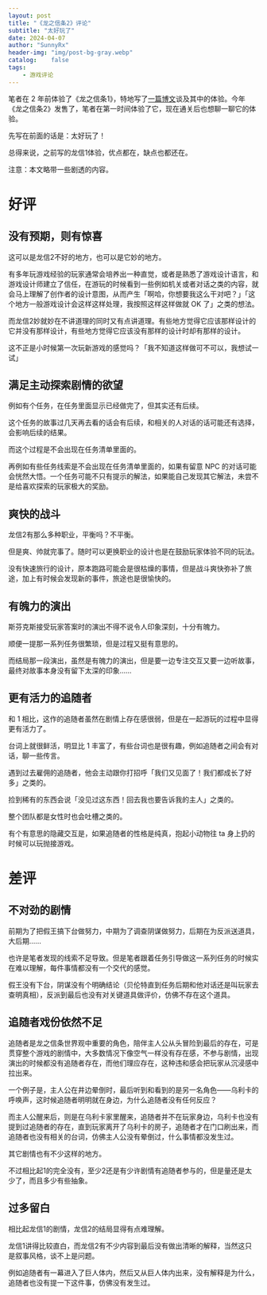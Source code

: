 ```yaml
---
layout: post
title: "《龙之信条2》评论"
subtitle: "太好玩了"
date: 2024-04-07
author: "SunnyRx"
header-img: "img/post-bg-gray.webp"
catalog:	false
tags:
    - 游戏评论
---
```


笔者在 2 年前体验了《龙之信条1》，特地写了[一篇博文](https://sunnyrx.com/2022/07/10/game-review-of-Dragon-s-Dogma/)谈及其中的体验。今年《龙之信条2》发售了，笔者在第一时间体验了它，现在通关后也想聊一聊它的体验。

先写在前面的话是：太好玩了！

总得来说，之前写的龙信1体验，优点都在，缺点也都还在。

注意：本文略带一些剧透的内容。

# 好评

## 没有预期，则有惊喜

这可以是龙信2不好的地方，也可以是它妙的地方。

有多年玩游戏经验的玩家通常会培养出一种直觉，或者是熟悉了游戏设计语言，和游戏设计师建立了信任，在游玩的时候看到一些例如机关或者对话之类的内容，就会马上理解了创作者的设计意图，从而产生「啊哈，你想要我这么干对吧？」「这个地方一般游戏设计会这样这样处理，我按照这样这样做就 OK 了」之类的想法。

而龙信2妙就妙在不讲道理的同时又有点讲道理。有些地方觉得它应该那样设计的它并没有那样设计，有些地方觉得它应该没有那样的设计时却有那样的设计。

这不正是小时候第一次玩新游戏的感觉吗？「我不知道这样做可不可以，我想试一试」

## 满足主动探索剧情的欲望

例如有个任务，在任务里面显示已经做完了，但其实还有后续。

这个任务的故事过几天再去看的话会有后续，和相关的人对话的话可能还有选择，会影响后续的结果。

而这个过程是不会出现在任务清单里面的。

再例如有些任务线索是不会出现在任务清单里面的，如果有留意 NPC 的对话可能会恍然大悟。一个任务可能不只有提示的解法，如果能自己发现其它解法，未尝不是给喜欢探索的玩家极大的奖励。

## 爽快的战斗

龙信2有那么多种职业，平衡吗？不平衡。

但是爽、帅就完事了。随时可以更换职业的设计也是在鼓励玩家体验不同的玩法。

没有快速旅行的设计，原本跑路可能会是很枯燥的事情，但是战斗爽快弥补了旅途，加上有时候会发现新的事件，旅途也是很愉快的。

## 有魄力的演出

斯芬克斯接受玩家答案时的演出不得不说令人印象深刻，十分有魄力。

顺便一提那一系列任务很繁琐，但是过程又挺有意思的。

而结局那一段演出，虽然是有魄力的演出，但是要一边专注交互又要一边听故事，最终对故事本身没有留下太深的印象……

## 更有活力的追随者

和 1 相比，这作的追随者虽然在剧情上存在感很弱，但是在一起游玩的过程中显得更有活力了。

台词上就很鲜活，明显比 1 丰富了，有些台词也是很有趣，例如追随者之间会有对话，聊一些传言。

遇到过去雇佣的追随者，他会主动跟你打招呼「我们又见面了！我们都成长了好多」之类的。 

捡到稀有的东西会说「没见过这东西！回去我也要告诉我的主人」之类的。

整个团队都是女性时也会吐槽之类的。

有个有意思的隐藏交互是，如果追随者的性格是纯真，抱起小动物往 ta 身上扔的时候可以玩抛接游戏。

# 差评

## 不对劲的剧情

前期为了把假王搞下台做努力，中期为了调查阴谋做努力，后期在为反派送道具，大后期……

也许是笔者发现的线索不足导致。但是笔者跟着任务引导做这一系列任务的时候实在难以理解，每件事情都没有一个交代的感觉。

假王没有下台，阴谋没有个明确结论（贝伦特直到任务后期和他对话还是叫玩家去查明真相），反派到最后也没有对关键道具做评价，仿佛不存在这个道具。

## 追随者戏份依然不足

追随者是龙之信条世界观中重要的角色，陪伴主人公从头冒险到最后的存在，可是贯穿整个游戏的剧情中，大多数情况下像空气一样没有存在感，不参与剧情，出现演出的时候都没有追随者存在，而他们理应存在，这种违和感会把玩家从沉浸感中拉出来。

一个例子是，主人公在井边晕倒时，最后听到和看到的是另一名角色——乌利卡的呼唤声，这时候追随者明明就在身边，为什么追随者没有任何反应？

而主人公醒来后，则是在乌利卡家里醒来，追随者并不在玩家身边，乌利卡也没有提到过追随者的存在，直到玩家离开了乌利卡的房子，追随者才在门口刷出来，而追随者也没有相关的台词，仿佛主人公没有晕倒过，什么事情都没发生过。

其它剧情也有不少这样的地方。

不过相比起1的完全没有，至少2还是有少许剧情有追随者参与的，但是量还是太少了，而且多少有些抽象。

## 过多留白

相比起龙信1的剧情，龙信2的结局显得有点难理解。

龙信1讲得比较直白，而龙信2有不少内容到最后没有做出清晰的解释，当然这只是叙事风格，谈不上是问题。

例如追随者有一幕进入了巨人体内，然后又从巨人体内出来，没有解释是为什么，追随者也没有提一下这件事，仿佛没有发生过。